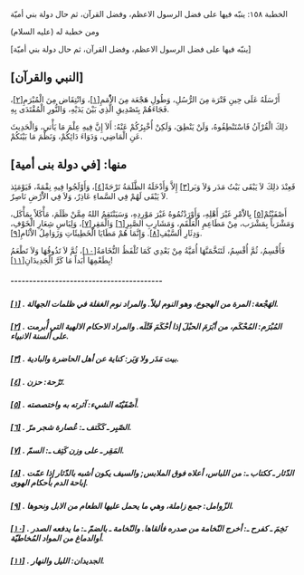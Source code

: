  الخطبة  ١٥٨: ينبّه فيها على فضل الرسول الاعظم، وفضل القرآن، ثم حال دولة بني أميّة	

ومن خطبة له (عليه السلام)

[ينبّه فيها على فضل الرسول الاعظم، وفضل القرآن، ثم حال دولة بني أميّة]

## [النبي والقرآن]

أَرْسَلَهُ عَلَى حِينِ فَتْرَة مِنَ الرُّسُلِ، وَطُولِ هَجْعَة مِنَ الاُْمَمِ[[١\]](https://arabic.balaghah.net/node/622#_ftn1)، وَانْتِقَاض مِنَ الْمُبْرَمِ[[٢\]](https://arabic.balaghah.net/node/622#_ftn2)، فَجَاءَهُمْ بِتَصْدِيقِ الَّذِي بَيْنَ يَدَيْهِ، وَالنُّورِ الْمُقْتَدَى بِهِ.

ذلِكَ الْقُرْآنُ فَاسْتَنْطِقُوهُ، وَلَنْ يَنْطِقَ،  وَلَكِنْ أُخْبِرُكُمْ عَنْهُ: أَلاَ إِنَّ فِيهِ عِلْمَ مَا يَأْتي،  وَالْحَدِيثَ عَنِ الْمَاضِي، وَدَوَاءَ دَائِكُمْ، وَنَظْمَ مَا  بَيْنَكُمْ.

## منها: [في دولة بنى أمية]

فَعِنْدَ ذلِكَ لاَ يَبْقَى بَيْتُ مَدَر وَلاَ وَبَر[[٣\]](https://arabic.balaghah.net/node/622#_ftn3) إِلاَّ وَأَدْخَلَهُ الظَّلَمَةُ تَرْحَةً[[٤\]](https://arabic.balaghah.net/node/622#_ftn4)، وَأَوْلَجُوا فِيهِ نِقْمَةً، فَيَوْمَئِذ لاَ يَبْقَى لَهُمْ فِي السَّماءِ عَاذِرٌ، وَلاَ فِي الاَْرْضِ نَاصِرٌ.

أَصْفَيْتُمْ[[٥\]](https://arabic.balaghah.net/node/622#_ftn5) بِالاَْمْرِ غَيْرَ أَهْلِهِ، وَأَوْرَدْتُمُوهُ غَيْرَ مَوْرِدِهِ،  وَسَيَنْتَقِمُ اللهُ مِمَّنْ ظَلَمَ، مَأْكَلاً بِمَأْكَل، وَمَشْرَباً  بِمَشْرَب، مِنْ مَطَاعِمِ الْعَلْقَمِ، وَمَشَارِبِ الصَّبِرِ[[٦\]](https://arabic.balaghah.net/node/622#_ftn6) وَالْمَقِرِ[[٧\]](https://arabic.balaghah.net/node/622#_ftn7)، وَلِبَاسِ شِعَارِ الْخَوْفِ، وَدِثَارِ السَّيْفِ[[٨\]](https://arabic.balaghah.net/node/622#_ftn8). وَإِنَّمَا هُمْ مَطَايَا الْخَطِيئَاتِ وَزَوَامِلُ الاْثَامِ[[٩\]](https://arabic.balaghah.net/node/622#_ftn9).

فَأُقْسِمُ، ثُمَّ أُقْسِمُ، لَتَنَخَّمَنَّهَا أُمَيَّةُ مِنْ بَعْدِي كَمَا تُلْفَظُ النُّخَامَةُ[[١٠\]](https://arabic.balaghah.net/node/622#_ftn10)، ثُمَّ لاَ تَذُوقُهَا وَلاَ تَطْعَمُ بِطَعْمِهَا أَبَداً مَا كَرَّ الْجَدِيدَانِ[[١١\]](https://arabic.balaghah.net/node/622#_ftn11)!

##### -----------------------------------------

##### [[١\]](https://arabic.balaghah.net/node/622#_ftnref1) . الهَجْعة: المرة من الهجوع، وهو النوم ليلاً. والمراد نوم الغفلة في ظلمات الجهالة.

##### [[٢\]](https://arabic.balaghah.net/node/622#_ftnref2) . المُبْرَم: المُحْكَم، من أبْرَمَ الحبْلَ إذا أحْكَمَ فَتْلَه. والمراد الاحكام الالهية التي أُبرمت على ألسنة الانبياء.

##### [[٣\]](https://arabic.balaghah.net/node/622#_ftnref3) . بيت مَدَر ولا وَبَر: كناية عن أهل الحاضرة والبادية.

##### [[٤\]](https://arabic.balaghah.net/node/622#_ftnref4) . تَرْحة: حزن.

##### [[٥\]](https://arabic.balaghah.net/node/622#_ftnref5) . أَصْفَيْتَه الشيء: آثرته به واختصصته.

##### [[٦\]](https://arabic.balaghah.net/node/622#_ftnref6) . الصّبِر ـ كَكَتف ـ: عُصارة شجر مرّ.

##### [[٧\]](https://arabic.balaghah.net/node/622#_ftnref7) . المَقِر ـ على وزن كَتِف ـ: السمّ.

##### [[٨\]](https://arabic.balaghah.net/node/622#_ftnref8) . الدّثار ـ ككتاب ـ: من اللباس، أعلاه فوق الملابس; والسيف يكون أشبه بالدّثار إذا عمّت إباحة الدم بأحكام الهوى.

##### [[٩\]](https://arabic.balaghah.net/node/622#_ftnref9) . الزّوامل: جمع زاملة، وهي ما يحمل عليها الطعام من الابل ونحوها.

##### [[١٠\]](https://arabic.balaghah.net/node/622#_ftnref10) . نَخِمَ ـ كفرح ـ: أخرج النّخامة من صدره فألقاها. والنّخامة ـ بالضمّ ـ: ما يدفعه الصدر أوالدماغ من المواد المُخاطيّة.

##### [[١١\]](https://arabic.balaghah.net/node/622#_ftnref11) . الجديدان: الليل والنهار. 
